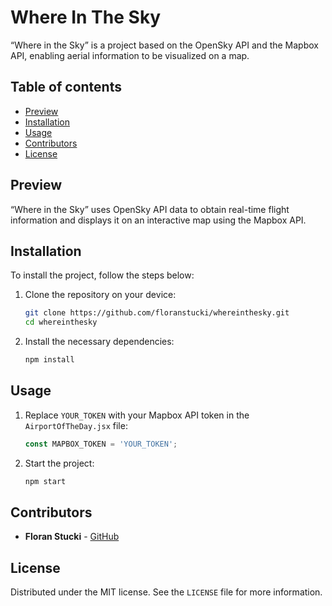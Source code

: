# Where In The Sky

“Where in the Sky” is a project based on the OpenSky API and the Mapbox API, enabling aerial information to be visualized on a map.

## Table of contents

- [Preview](#preview)
- [Installation](#installation)
- [Usage](#usage)
- [Contributors](#contributors)
- [License](#license)

## Preview

“Where in the Sky” uses OpenSky API data to obtain real-time flight information and displays it on an interactive map using the Mapbox API.

## Installation

To install the project, follow the steps below:

1. Clone the repository on your device:

    ```bash
    git clone https://github.com/floranstucki/whereinthesky.git
    cd whereinthesky
    ```

2. Install the necessary dependencies:

    ```bash
    npm install
    ```

## Usage

1. Replace `YOUR_TOKEN` with your Mapbox API token in the `AirportOfTheDay.jsx` file:

    ```javascript
    const MAPBOX_TOKEN = 'YOUR_TOKEN';
    ```

2. Start the project:

    ```bash
    npm start
    ```

## Contributors

- **Floran Stucki** - [GitHub](https://github.com/floranstucki)

## License
Distributed under the MIT license. See the `LICENSE` file for more information.
